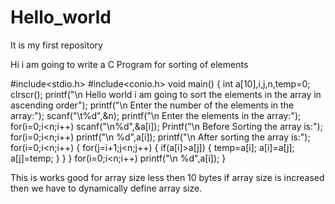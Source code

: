 # Hello_world
It is my first repository

Hi i am going to write a C Program for sorting of elements

#include<stdio.h>
#include<conio.h>
void main()
{
int a[10],i,j,n,temp=0;
clrscr();
printf("\n Hello world i am going to sort the elements in the array in ascending order");
printf("\n Enter the number of the elements in the array:");
scanf("\t%d",&n);
printf("\n Enter the elements in the array:");
for(i=0;i<n;i++)
scanf("\n%d",&a[i]);
Printf("\n Before Sorting the array is:");
for(i=0;i<n;i++)
printf("\n %d",a[i]);
printf("\n After sorting the array is:");
for(i=0;i<n;i++)
{
for(j=i+1;j<n;j++)
{
if(a[i]>a[j])
{
temp=a[i];
a[i]=a[j];
a[j]=temp;
}
}
}
for(i=0;i<n;i++)
printf("\n %d",a[i]);
}

This is works good for array size less then 10 bytes if array size is increased then we have to dynamically define array size.
